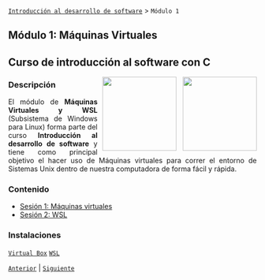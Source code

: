 [`Introducción al desarrollo de software`](../README.md) > `Módulo 1`

## Módulo 1: Máquinas Virtuales 
## Curso de introducción al software con C

<img src="https://upload.wikimedia.org/wikipedia/commons/d/d5/Virtualbox_logo.png" align="right"  width="150">

<img src="https://news-cdn.softpedia.com/images/news2/is-the-switch-from-windows-to-linux-really-that-hard-529627-2.jpg" align="right" height="150" width="150" hspace="10">

<div style="text-align: justify;">

### Descripción
El módulo de __Máquinas Virtuales y WSL__ (Subsistema de Windows para Linux) forma parte del curso __Introducción al desarrollo de software__ y tiene como principal objetivo el hacer uso de Máquinas virtuales para correr el entorno de Sistemas Unix dentro de nuestra computadora de forma fácil y rápida.

### Contenido

 - [Sesión 1: Máquinas virtuales](Sesion-01/README.md) 
 - [Sesión 2: WSL](Sesion-02/README.md)


 ### Instalaciones
 [`Virtual Box`](https://www.virtualbox.org/wiki/Downloads)
 [`WSL`](https://docs.microsoft.com/es-es/windows/wsl/install-win10)

 [`Anterior`](../README.md) | [`Siguiente`](Sesion-01/README.md)

 </div>